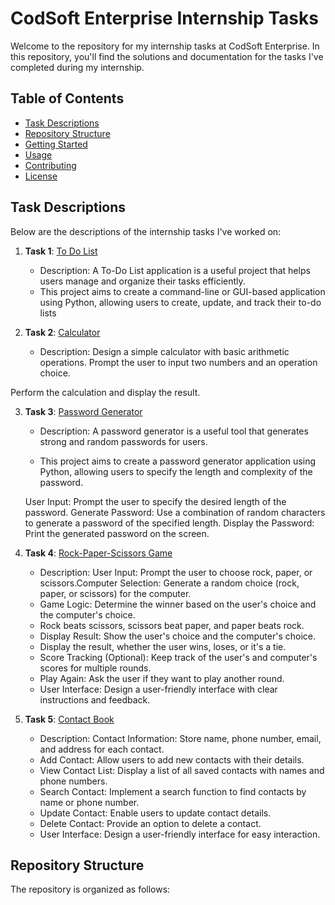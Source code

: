 # CodSoft Enterprise Internship Tasks

Welcome to the repository for my internship tasks at CodSoft Enterprise. In this repository, you'll find the solutions and documentation for the tasks I've completed during my internship.

## Table of Contents

- [Task Descriptions](#task-descriptions)
- [Repository Structure](#repository-structure)
- [Getting Started](#getting-started)
- [Usage](#usage)
- [Contributing](#contributing)
- [License](#license)

## Task Descriptions

Below are the descriptions of the internship tasks I've worked on:

1. **Task 1**: [To Do List](link_to_task1.md)
   - Description: A To-Do List application is a useful project that helps users manage and organize their tasks efficiently.
   - This project aims to create a command-line or GUI-based application using Python, allowing users to create, update, and track their to-do lists

2. **Task 2**: [Calculator](link_to_task2.md)
   - Description: Design a simple calculator with basic arithmetic operations.
Prompt the user to input two numbers and an operation choice.

Perform the calculation and display the result.

3. **Task 3**: [Password Generator](link_to_task2.md)
   - Description: A password generator is a useful tool that generates strong and random passwords for users.

   - This project aims to create a
password generator application using Python, allowing users to specify the length and complexity of the password.

   User Input: Prompt the user to specify the desired length of the password.
   Generate Password: Use a combination of random characters to generate a password of the specified length.
   Display the Password: Print the generated password on the screen.

5. **Task 4**: [Rock-Paper-Scissors Game](link_to_task2.md)
   - Description: User Input: Prompt the user to choose rock, paper, or scissors.Computer Selection: Generate a random choice (rock, paper, or scissors) for the computer.
   - Game Logic: Determine the winner based on the user's choice and the computer's choice.
   - Rock beats scissors, scissors beat paper, and paper beats rock.
   - Display Result: Show the user's choice and the computer's choice.
   - Display the result, whether the user wins, loses, or it's a tie.
   - Score Tracking (Optional): Keep track of the user's and computer's scores for multiple rounds.
   - Play Again: Ask the user if they want to play another round.
   - User Interface: Design a user-friendly interface with clear instructions and feedback.
     
6. **Task 5**: [Contact Book](link_to_task2.md)
   - Description: Contact Information: Store name, phone number, email, and address for each contact.
   - Add Contact: Allow users to add new contacts with their details.
   - View Contact List: Display a list of all saved contacts with names and phone numbers.
   - Search Contact: Implement a search function to find contacts by name or phone number.
   - Update Contact: Enable users to update contact details.
   - Delete Contact: Provide an option to delete a contact.
   - User Interface: Design a user-friendly interface for easy interaction.

## Repository Structure

The repository is organized as follows:

